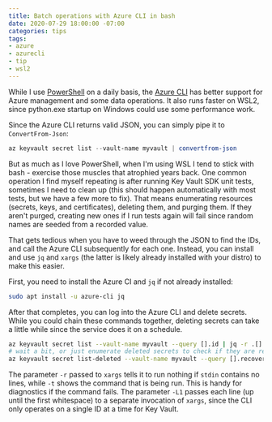 ```yaml
---
title: Batch operations with Azure CLI in bash
date: 2020-07-29 18:00:00 -07:00
categories: tips
tags:
- azure
- azurecli
- tip
- wsl2
---
```


While I use [PowerShell](https://github.com/powershell/powershell) on a daily basis, the [Azure CLI](https://aka.ms/azure-cli) has better support for Azure management and some data operations. It also runs faster on WSL2, since python.exe startup on Windows could use some performance work.

Since the Azure CLI returns valid JSON, you can simply pipe it to `ConvertFrom-Json`:

```powershell
az keyvault secret list --vault-name myvault | convertfrom-json
```

But as much as I love PowerShell, when I'm using WSL I tend to stick with bash - exercise those muscles that atrophied years back. One common operation I find myself repeating is after running Key Vault SDK unit tests, sometimes I need to clean up (this should happen automatically with most tests, but we have a few more to fix). That means enumerating resources (secrets, keys, and certificates), deleting them, and purging them. If they aren't purged, creating new ones if I run tests again will fail since random names are seeded from a recorded value.

That gets tedious when you have to weed through the JSON to find the IDs, and call the Azure CLI subsequently for each one. Instead, you can install and use `jq` and `xargs` (the latter is likely already installed with your distro) to make this easier.

First, you need to install the Azure CI and `jq` if not already installed:

```bash
sudo apt install -u azure-cli jq
```

After that completes, you can log into the Azure CLI and delete secrets. While you could chain these commands together, deleting secrets can take a little while since the service does it on a schedule.

```bash
az keyvault secret list --vault-name myvault --query [].id | jq -r .[] | xargs -rtL1 az keyvault secret delete --id
# wait a bit, or just enumerate deleted secrets to check if they are ready; maybe even just run: sleep 5s
az keyvault secret list-deleted --vault-name myvault --query [].recoveryId | jq -r .[] | xargs -rtL1 az keyvault secret purge --id
```

The parameter `-r` passed to `xargs` tells it to run nothing if `stdin` contains no lines, while `-t` shows the command that is being run. This is handy for diagnostics if the command fails. The parameter `-L1` passes each line (up until the first whitespace) to a separate invocation of `xargs`, since the CLI only operates on a single ID at a time for Key Vault.
